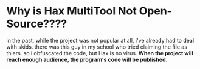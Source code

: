 # Why is Hax MultiTool Not Open-Source????
in the past, while the project was not popular at all, i've already had to deal with skids. there was this guy in my school who tried claiming the file as thiers. so i obfuscated the code, but Hax is no virus. **When the project will reach enough audience, the program's code will be published.**
